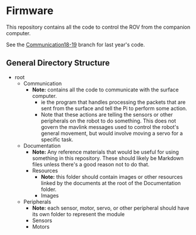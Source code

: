 # Firmware

This repository contains all the code to control the ROV from the companion computer.

See the [Communication18-19](https://github.com/CWRUbotixROV/Communication/tree/Communication18-19)
branch for last year's code.

## General Directory Structure

- root
    - Communication
        - **Note:** contains all the code to communicate with the surface computer.
            - ie the program that handles processing the packets that are sent from the surface and tell the Pi to perform some action.
            - Note that these actions are telling the sensors or other peripherals on the robot to do something.  This does not govern the mavlink messages used to control the robot's general movement, but would involve moving a servo for a specific task.
    - Documentation
        - **Note:** Any reference materials that would be useful for using something in this repository.  These should likely be Markdown files unless there's a good reason not to do that.
        - Resources
            - **Note:** this folder should contain images or other resources linked by the documents at the root of the Documentation folder.
            - Images
    - Peripherals
        - **Note:** each sensor, motor, servo, or other peripheral should have its own folder to represent the module
        - Sensors
        - Motors

